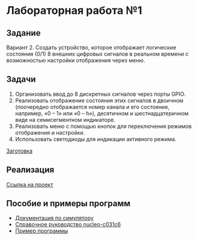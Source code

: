 # Лабораторная работа №1

## Задание

Вариант 2. Создать устройство, которое отображает логические состояния (0/1) 8 внешних цифровых сигналов в реальном времени с возможностью настройки отображения через меню.

## Задачи

1. Организовать ввод до 8 дискретных сигналов через порты GPIO.
2. Реализовать отображение состояния этих сигналов в двоичном (поочередно отображается номер канала и его состояние, например,
«0 – 1» или «0 – h»), десятичном и шестнадцатеричном виде на семисегментном индикаторе.
3. Реализовать меню с помощью кнопок для переключения режимов отображения и настройки.
4. Использовать светодиоды для индикации активного режима.

[Заготовка](https://wokwi.com/projects/441511017670364161)

## Реализация

[Ссылка на проект](https://wokwi.com/projects/442889954505732097)

## Пособие и примеры программ

- [Документация по симулятору](https://docs.wokwi.com/)
- [Справочное руководство nucleo-c031c6](https://www.st.com/resource/en/reference_manual/rm0490-stm32c0x1-advanced-armbased-64bit-mcus-stmicroelectronics.pdf)
- [Пример программы](https://wokwi.com/projects/441248357913176065)
